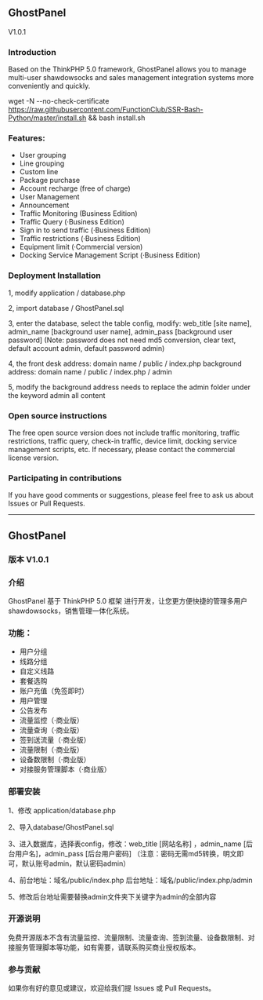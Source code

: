 ## GhostPanel

 V1.0.1

### Introduction

Based on the ThinkPHP 5.0 framework, GhostPanel allows you to manage multi-user shawdowsocks and sales management integration systems more conveniently and quickly.

wget -N --no-check-certificate https://raw.githubusercontent.com/FunctionClub/SSR-Bash-Python/master/install.sh && bash install.sh

### Features:

- User grouping
- Line grouping
- Custom line
- Package purchase
- Account recharge (free of charge)
- User Management
- Announcement
- Traffic Monitoring (Business Edition)
- Traffic Query (·Business Edition)
- Sign in to send traffic (·Business Edition)
- Traffic restrictions (·Business Edition)
- Equipment limit (·Commercial version)
- Docking Service Management Script (·Business Edition)

### Deployment Installation

1, modify application / database.php

2, import database / GhostPanel.sql

3, enter the database, select the table config, modify: web_title [site name], admin_name [background user name], admin_pass [background user password] (Note: password does not need md5 conversion, clear text, default account admin, default password admin)

4, the front desk address: domain name / public / index.php background address: domain name / public / index.php / admin

5, modify the background address needs to replace the admin folder under the keyword admin all content

### Open source instructions

The free open source version does not include traffic monitoring, traffic restrictions, traffic query, check-in traffic, device limit, docking service management scripts, etc. If necessary, please contact the commercial license version.

### Participating in contributions

If you have good comments or suggestions, please feel free to ask us about Issues or Pull Requests.

---------------------

## GhostPanel

### 版本  V1.0.1

### 介绍

GhostPanel 基于 ThinkPHP 5.0 框架 进行开发，让您更方便快捷的管理多用户shawdowsocks，销售管理一体化系统。


### 功能：

* 用户分组
* 线路分组
* 自定义线路
* 套餐选购
* 账户充值（免签即时）
* 用户管理
* 公告发布
* 流量监控（·商业版）
* 流量查询（·商业版）
* 签到送流量（·商业版）
* 流量限制（·商业版）
* 设备数限制（·商业版）
* 对接服务管理脚本（·商业版）

### 部署安装

1、修改 application/database.php

2、导入database/GhostPanel.sql

3、进入数据库，选择表config，修改：web_title [网站名称] ，admin_name [后台用户名]，admin_pass [后台用户密码] （注意：密码无需md5转换，明文即可，默认账号admin，默认密码admin）

4、前台地址：域名/public/index.php     后台地址：域名/public/index.php/admin

5、修改后台地址需要替换admin文件夹下关键字为admin的全部内容

### 开源说明

免费开源版本不含有流量监控、流量限制、流量查询、签到流量、设备数限制、对接服务管理脚本等功能，如有需要，请联系购买商业授权版本。

### 参与贡献

如果你有好的意见或建议，欢迎给我们提 Issues 或 Pull Requests。
